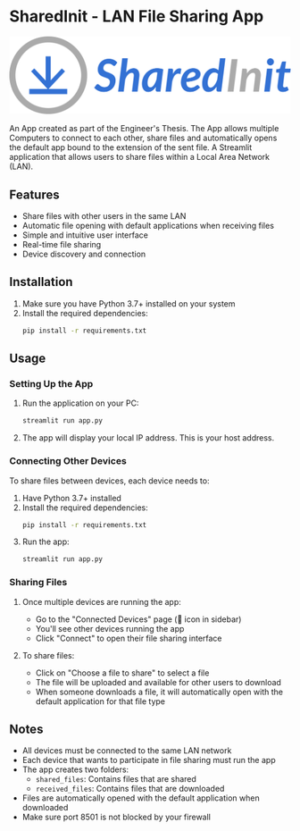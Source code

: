 # SharedInit - LAN File Sharing App

![SharedInit Logo](img/SharedInitlogo.png)

An App created as part of the Engineer's Thesis. The App allows multiple Computers to connect to each other, share files and automatically opens the 
default app bound to the extension of the sent file.
A  Streamlit application that allows users to share files within a Local Area Network (LAN).

## Features

- Share files with other users in the same LAN
- Automatic file opening with default applications when receiving files
- Simple and intuitive user interface
- Real-time file sharing
- Device discovery and connection

## Installation

1. Make sure you have Python 3.7+ installed on your system
2. Install the required dependencies:
   ```bash
   pip install -r requirements.txt
   ```

## Usage

### Setting Up the App

1. Run the application on your PC:
   ```bash
   streamlit run app.py
   ```

2. The app will display your local IP address. This is your host address.

### Connecting Other Devices

To share files between devices, each device needs to:

1. Have Python 3.7+ installed
2. Install the required dependencies:
   ```bash
   pip install -r requirements.txt
   ```
3. Run the app:
   ```bash
   streamlit run app.py
   ```

### Sharing Files

1. Once multiple devices are running the app:
   - Go to the "Connected Devices" page (📱 icon in sidebar)
   - You'll see other devices running the app
   - Click "Connect" to open their file sharing interface

2. To share files:
   - Click on "Choose a file to share" to select a file
   - The file will be uploaded and available for other users to download
   - When someone downloads a file, it will automatically open with the default application for that file type

## Notes

- All devices must be connected to the same LAN network
- Each device that wants to participate in file sharing must run the app
- The app creates two folders:
  - `shared_files`: Contains files that are shared
  - `received_files`: Contains files that are downloaded
- Files are automatically opened with the default application when downloaded
- Make sure port 8501 is not blocked by your firewall
